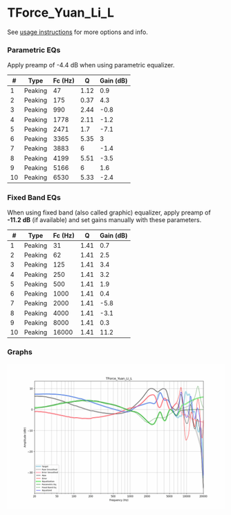 # TForce_Yuan_Li_L
See [usage instructions](https://github.com/jaakkopasanen/AutoEq#usage) for more options and info.

### Parametric EQs
Apply preamp of -4.4 dB when using parametric equalizer.

|   # | Type    |   Fc (Hz) |    Q |   Gain (dB) |
|-----|---------|-----------|------|-------------|
|   1 | Peaking |        47 | 1.12 |         0.9 |
|   2 | Peaking |       175 | 0.37 |         4.3 |
|   3 | Peaking |       990 | 2.44 |        -0.8 |
|   4 | Peaking |      1778 | 2.11 |        -1.2 |
|   5 | Peaking |      2471 | 1.7  |        -7.1 |
|   6 | Peaking |      3365 | 5.35 |         3   |
|   7 | Peaking |      3883 | 6    |        -1.4 |
|   8 | Peaking |      4199 | 5.51 |        -3.5 |
|   9 | Peaking |      5166 | 6    |         1.6 |
|  10 | Peaking |      6530 | 5.33 |        -2.4 |

### Fixed Band EQs
When using fixed band (also called graphic) equalizer, apply preamp of **-11.2 dB** (if available) and set gains manually with these parameters.

|   # | Type    |   Fc (Hz) |    Q |   Gain (dB) |
|-----|---------|-----------|------|-------------|
|   1 | Peaking |        31 | 1.41 |         0.7 |
|   2 | Peaking |        62 | 1.41 |         2.5 |
|   3 | Peaking |       125 | 1.41 |         3.4 |
|   4 | Peaking |       250 | 1.41 |         3.2 |
|   5 | Peaking |       500 | 1.41 |         1.9 |
|   6 | Peaking |      1000 | 1.41 |         0.4 |
|   7 | Peaking |      2000 | 1.41 |        -5.8 |
|   8 | Peaking |      4000 | 1.41 |        -3.1 |
|   9 | Peaking |      8000 | 1.41 |         0.3 |
|  10 | Peaking |     16000 | 1.41 |        11.2 |

### Graphs
![](./TForce_Yuan_Li_L.png)
